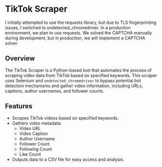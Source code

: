 # TikTok Scraper

I initially attempted to use the requests library, but due to TLS fingerprinting issues, I switched to undetected_chromedriver. In a production environment, we plan to use requests. We solved the CAPTCHA manually during development, but in production, we will implement a CAPTCHA solver.
## Overview

The TikTok Scraper is a Python-based tool that automates the process of scraping video data from TikTok based on specified keywords. This scraper uses Selenium and `undetected_chromedriver` to bypass potential bot detection mechanisms and gather video information, including URLs, captions, author usernames, and follower counts.

## Features

- Scrapes TikTok videos based on specified keywords.
- Gathers video metadata: 
  - Video URL
  - Video Caption
  - Author Username
  - Follower Count
  - Following Count
  - Like Count
- Outputs data to a CSV file for easy access and analysis.

